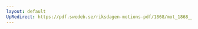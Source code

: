 ```yaml
---
layout: default
UpRedirect: https://pdf.swedeb.se/riksdagen-motions-pdf/1868/mot_1868__fk__00043/mot_1868__fk__00043_002.pdf
---
```

